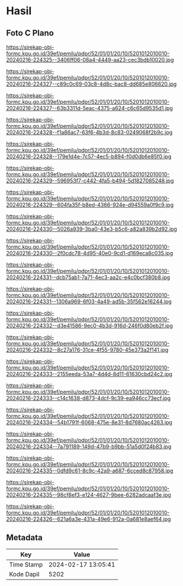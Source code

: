 # Hasil

## Foto C Plano

https://sirekap-obj-formc.kpu.go.id/39ef/pemilu/pdpr/52/01/01/20/10/5201012010010-20240216-224325--3406ff06-08a4-4449-aa23-cec3bdb10020.jpg

https://sirekap-obj-formc.kpu.go.id/39ef/pemilu/pdpr/52/01/01/20/10/5201012010010-20240216-224327--c89c0c69-03c8-4d8c-bac8-dd685e806620.jpg

https://sirekap-obj-formc.kpu.go.id/39ef/pemilu/pdpr/52/01/01/20/10/5201012010010-20240216-224327--63b3311d-5eac-4375-a624-c6c65d9535d1.jpg

https://sirekap-obj-formc.kpu.go.id/39ef/pemilu/pdpr/52/01/01/20/10/5201012010010-20240216-224328--f1a86ac7-63f6-4b3d-8c83-0249068f2b9c.jpg

https://sirekap-obj-formc.kpu.go.id/39ef/pemilu/pdpr/52/01/01/20/10/5201012010010-20240216-224328--179e1d4e-7c57-4ec5-b894-f0d0db6e85f0.jpg

https://sirekap-obj-formc.kpu.go.id/39ef/pemilu/pdpr/52/01/01/20/10/5201012010010-20240216-224329--596953f7-c442-4fa5-b494-5d1827085248.jpg

https://sirekap-obj-formc.kpu.go.id/39ef/pemilu/pdpr/52/01/01/20/10/5201012010010-20240216-224329--604fa35f-b8ed-4366-924e-d94559a0f9c9.jpg

https://sirekap-obj-formc.kpu.go.id/39ef/pemilu/pdpr/52/01/01/20/10/5201012010010-20240216-224330--5026a939-3ba0-43e3-b5c6-a82a839b2d92.jpg

https://sirekap-obj-formc.kpu.go.id/39ef/pemilu/pdpr/52/01/01/20/10/5201012010010-20240216-224330--2f0cdc78-4d95-40e0-9cd1-d169eca8c035.jpg

https://sirekap-obj-formc.kpu.go.id/39ef/pemilu/pdpr/52/01/01/20/10/5201012010010-20240216-224331--dcb75ab1-7a71-4ec3-aa2c-e4c0bcf380b8.jpg

https://sirekap-obj-formc.kpu.go.id/39ef/pemilu/pdpr/52/01/01/20/10/5201012010010-20240216-224331--1306a969-6f03-4a49-ad5b-35f562e16244.jpg

https://sirekap-obj-formc.kpu.go.id/39ef/pemilu/pdpr/52/01/01/20/10/5201012010010-20240216-224332--d3e41586-9ec0-4b3d-916d-246f0d80eb2f.jpg

https://sirekap-obj-formc.kpu.go.id/39ef/pemilu/pdpr/52/01/01/20/10/5201012010010-20240216-224332--8c27a176-31ce-4f55-9780-45e373a2f141.jpg

https://sirekap-obj-formc.kpu.go.id/39ef/pemilu/pdpr/52/01/01/20/10/5201012010010-20240216-224333--2155eeda-53a7-4d4d-8d11-61630cbd24c2.jpg

https://sirekap-obj-formc.kpu.go.id/39ef/pemilu/pdpr/52/01/01/20/10/5201012010010-20240216-224333--c14c1638-d873-4dcf-9c39-ea946cc73ecf.jpg

https://sirekap-obj-formc.kpu.go.id/39ef/pemilu/pdpr/52/01/01/20/10/5201012010010-20240216-224334--54b1791f-6068-475e-8e31-8d7680ac4263.jpg

https://sirekap-obj-formc.kpu.go.id/39ef/pemilu/pdpr/52/01/01/20/10/5201012010010-20240216-224334--7a791189-149d-47b9-b9bb-51a5d0f24b83.jpg

https://sirekap-obj-formc.kpu.go.id/39ef/pemilu/pdpr/52/01/01/20/10/5201012010010-20240216-224335--0dfd9c61-8c9c-42a9-a687-6cced8c87958.jpg

https://sirekap-obj-formc.kpu.go.id/39ef/pemilu/pdpr/52/01/01/20/10/5201012010010-20240216-224335--98cf8ef3-e124-4627-9bee-6282adcaaf3e.jpg

https://sirekap-obj-formc.kpu.go.id/39ef/pemilu/pdpr/52/01/01/20/10/5201012010010-20240216-224326--621a6a3e-431a-49e6-912a-0a681e8aef64.jpg


## Metadata

| Key        | Value               |
| ---------- | ------------------- |
| Time Stamp | 2024-02-17 13:05:41 |
| Kode Dapil | 5202                |



